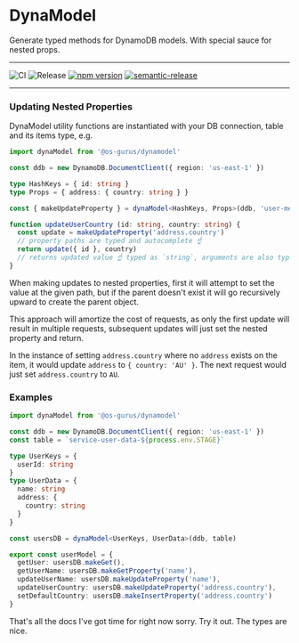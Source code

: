 # DynaModel

Generate typed methods for DynamoDB models. With special sauce for nested props.

---

![CI](https://github.com/OS-Gurus/dynamodel/actions/workflows/push.yml/badge.svg)
![Release](https://github.com/OS-Gurus/dynamodel/actions/workflows/merge.yml/badge.svg)
[![npm version](https://badge.fury.io/js/%40os-gurus%2Fdynamodel.svg)](https://badge.fury.io/js/%40os-gurus%2Fdynamodel)
[![semantic-release](https://img.shields.io/badge/%20%20%F0%9F%93%A6%F0%9F%9A%80-semantic--release-e10079.svg)](https://github.com/semantic-release/semantic-release)

---

### Updating Nested Properties

DynaModel utility functions are instantiated with your DB connection, table and its items type, e.g.

```ts
import dynaModel from '@os-gurus/dynamodel'

const ddb = new DynamoDB.DocumentClient({ region: 'us-east-1' })

type HashKeys = { id: string }
type Props = { address: { country: string } }

const { makeUpdateProperty } = dynaModel<HashKeys, Props>(ddb, 'user-meta')

function updateUserCountry (id: string, country: string) {
  const update = makeUpdateProperty('address.country')
  // property paths are typed and autocomplete ☝️
  return update({ id }, country)
  // returns updated value ☝️ typed as `string`, arguments are also typed
}
```

When making updates to nested properties, first it will attempt to set the value at the given path,
but if the parent doesn't exist it will go recursively upward to create the parent object.

This approach will amortize the cost of requests, as only the first update will result in multiple
requests, subsequent updates will just set the nested property and return.

In the instance of setting `address.country` where no `address` exists on the item, it would update
`address` to `{ country: 'AU' }`. The next request would just set `address.country` to `AU`.

### Examples

```ts
import dynaModel from '@os-gurus/dynamodel'

const ddb = new DynamoDB.DocumentClient({ region: 'us-east-1' })
const table = `service-user-data-${process.env.STAGE}`

type UserKeys = {
  userId: string
}
type UserData = {
  name: string
  address: {
    country: string
  }
}

const usersDB = dynaModel<UserKeys, UserData>(ddb, table)

export const userModel = {
  getUser: usersDB.makeGet(),
  getUserName: usersDB.makeGetProperty('name'),
  updateUserName: usersDB.makeUpdateProperty('name'),
  updateUserCountry: usersDB.makeUpdateProperty('address.country'),
  setDefaultCountry: usersDB.makeInsertProperty('address.country')
}
```

That's all the docs I've got time for right now sorry. Try it out. The types are nice.
